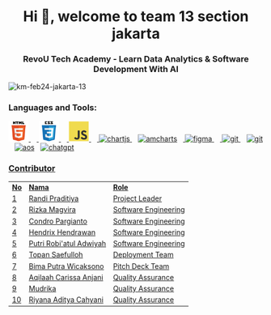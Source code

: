<h1 align="center">Hi 👋, welcome to team 13 section jakarta</h1>
<h3 align="center">RevoU Tech Academy - Learn Data Analytics & Software Development With AI</h3>

<p align="left"> <img src="https://komarev.com/ghpvc/?username=km-feb24-jakarta-13&label=Profile%20views&color=0e75b6&style=flat" alt="km-feb24-jakarta-13" /> </p>

<h3 align="left">Languages and Tools:</h3>
<p align="left"> 

<a href="https://www.w3.org/html/" target="_blank" rel="noreferrer"> <img src="https://raw.githubusercontent.com/devicons/devicon/master/icons/html5/html5-original-wordmark.svg" alt="html5" width="40" height="40"/> </a>&nbsp;&nbsp;&nbsp;<a href="https://www.w3schools.com/css/" target="_blank" rel="noreferrer"> <img src="https://raw.githubusercontent.com/devicons/devicon/master/icons/css3/css3-original-wordmark.svg" alt="css3" width="40" height="40"/> </a>&nbsp;&nbsp;&nbsp;<a href="https://developer.mozilla.org/en-US/docs/Web/JavaScript" target="_blank" rel="noreferrer"> <img src="https://raw.githubusercontent.com/devicons/devicon/master/icons/javascript/javascript-original.svg" alt="javascript" width="40" height="40"/> </a>&nbsp;&nbsp;&nbsp;<a href="https://www.chartjs.org" target="_blank" rel="noreferrer"> <img src="https://www.chartjs.org/media/logo-title.svg" alt="chartjs" width="40" height="40"/> </a>&nbsp;&nbsp;&nbsp;<a href="https://www.amcharts.com/" target="_blank" rel="noreferrer"><img src="https://www.amcharts.com/wp-content/uploads/2017/10/amcharts_dark_opaque.png" alt="amcharts" width="40" height="40"/></a>&nbsp;&nbsp;&nbsp;<a href="https://www.figma.com/" target="_blank" rel="noreferrer"> <img src="https://www.vectorlogo.zone/logos/figma/figma-icon.svg" alt="figma" width="40" height="40"/> </a>&nbsp;&nbsp;&nbsp;<a href="https://git-scm.com/" target="_blank" rel="noreferrer"> <img src="https://www.vectorlogo.zone/logos/git-scm/git-scm-icon.svg" alt="git" width="40" height="40"/> </a>&nbsp;&nbsp;&nbsp;<a href="https://github.com/" target="_blank" rel="noreferrer"><img src="https://cdn-icons-png.flaticon.com/512/25/25231.png" alt="git" width="40" height="40"/> </a>&nbsp;&nbsp;&nbsp;<a href="https://michalsnik.github.io/aos/" target="_blank" rel="noreferrer"><img src="https://www.drupal.org/files/project-images/Drupal-AOSJS-Animate-On-Scroll-Javascript-Library.png" alt="aos" width="40" height="40"/></a>&nbsp;&nbsp;&nbsp;<a href="https://chatgpt.com/g/g-gtvcsctus-create-a-logo-gpt" target="_blank" rel="noreferrer"><img src="https://static.vecteezy.com/system/resources/previews/021/059/827/non_2x/chatgpt-logo-chat-gpt-icon-on-white-background-free-vector.jpg" alt="chatgpt" width="40" height="40"/>


</p>


### Contributor
|  |  |  |
|--|--|--|
|**No**| **Nama** | **Role** |
| 1 | Randi Praditiya | Project Leader |
| 2 | Rizka Magvira | Software Engineering |
| 3 | Condro Pargianto | Software Engineering |
| 4 | Hendrix Hendrawan | Software Engineering |
| 5 | Putri Robi'atul Adwiyah | Software Engineering |
| 6 | Topan Saefulloh | Deployment Team |
| 7 | Bima Putra Wicaksono | Pitch Deck Team |
| 8 | Aqilaah Carissa Anjani | Quality Assurance |
| 9 | Mudrika | Quality Assurance |
| 10 | Riyana Aditya Cahyani | Quality Assurance |

